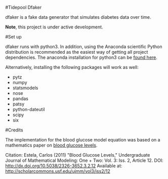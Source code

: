 #Tidepool Dfaker 

dfaker is a fake data generator that simulates diabetes data over time. 

**Note**, this project is under active development. 

#Set up

dfaker runs with python3. In addition, using the Anaconda scientific Python distribution is recommended as the easiest way of getting all project dependencies. 
The anaconda installation for python3 can be [found here](http://continuum.io/downloads#py34).

Alternatively, installing the following packages will work as well:
* pytz
* numpy
* statsmodels
* nose
* pandas
* patsy
* python-dateutil
* scipy
* six

#Credits

The implementation for the blood glucose model equation was based on a mathematics paper on [blood glucose levels](http://scholarcommons.usf.edu/cgi/viewcontent.cgi?article=4830&context=ujmm). 

Citation: 
Estela, Carlos (2011) "Blood Glucose Levels," Undergraduate Journal of Mathematical Modeling: One + Two: Vol. 3: Iss. 2, Article 12. 
DOI: http://dx.doi.org/10.5038/2326-3652.3.2.12 
Available at: http://scholarcommons.usf.edu/ujmm/vol3/iss2/12